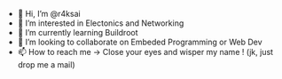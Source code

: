 - 👋 Hi, I’m @r4ksai
- 👀 I’m interested in Electonics and Networking
- 🌱 I’m currently learning Buildroot
- 💞️ I’m looking to collaborate on Embeded Programming or Web Dev
- 📫 How to reach me -> Close your eyes and wisper my name ! (jk, just drop me a mail)

<!---
r4ksai/r4ksai is a ✨ special ✨ repository because its `README.md` (this file) appears on your GitHub profile.
You can click the Preview link to take a look at your changes.
--->
